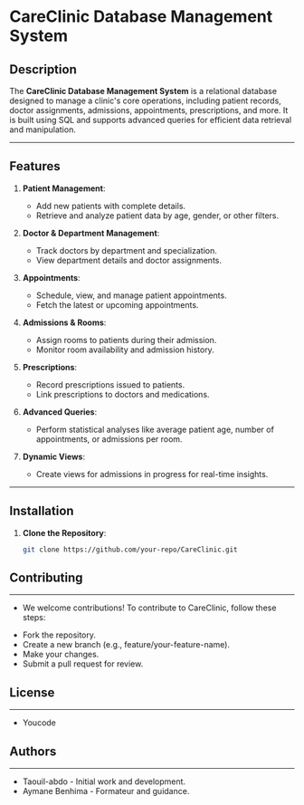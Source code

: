 # CareClinic Database Management System

## Description
The **CareClinic Database Management System** is a relational database designed to manage a clinic's core operations, including patient records, doctor assignments, admissions, appointments, prescriptions, and more. It is built using SQL and supports advanced queries for efficient data retrieval and manipulation.

---

## Features
1. **Patient Management**:
   - Add new patients with complete details.
   - Retrieve and analyze patient data by age, gender, or other filters.

2. **Doctor & Department Management**:
   - Track doctors by department and specialization.
   - View department details and doctor assignments.

3. **Appointments**:
   - Schedule, view, and manage patient appointments.
   - Fetch the latest or upcoming appointments.

4. **Admissions & Rooms**:
   - Assign rooms to patients during their admission.
   - Monitor room availability and admission history.

5. **Prescriptions**:
   - Record prescriptions issued to patients.
   - Link prescriptions to doctors and medications.

6. **Advanced Queries**:
   - Perform statistical analyses like average patient age, number of appointments, or admissions per room.

7. **Dynamic Views**:
   - Create views for admissions in progress for real-time insights.

---

## Installation

1. **Clone the Repository**:
   ```bash
   git clone https://github.com/your-repo/CareClinic.git

## Contributing
------------

* We welcome contributions! To contribute to CareClinic, follow these steps:

 - Fork the repository.
 - Create a new branch (e.g., feature/your-feature-name).
 - Make your changes.
 - Submit a pull request for review.

## License
-------

* Youcode

## Authors
-------

* Taouil-abdo - Initial work and development.
* Aymane Benhima - Formateur and guidance.
